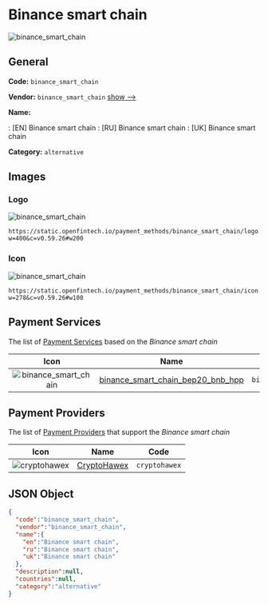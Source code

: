
# Binance smart chain 
![binance_smart_chain](https://static.openfintech.io/payment_methods/binance_smart_chain/logo.png?w=400&c=v0.59.26#w200)  

## General 
**Code:** `binance_smart_chain` 
 
**Vendor:** `binance_smart_chain` [show -->](/vendors/binance_smart_chain/) 
 
**Name:** 
 
:	[EN] Binance smart chain 
:	[RU] Binance smart chain 
:	[UK] Binance smart chain 
 
**Category:** `alternative` 
 

## Images 

### Logo 
![binance_smart_chain](https://static.openfintech.io/payment_methods/binance_smart_chain/logo.png?w=400&c=v0.59.26#w200)  

```
https://static.openfintech.io/payment_methods/binance_smart_chain/logo.png?w=400&c=v0.59.26#w200
```  

### Icon 
![binance_smart_chain](https://static.openfintech.io/payment_methods/binance_smart_chain/icon.png?w=278&c=v0.59.26#w100)  

```
https://static.openfintech.io/payment_methods/binance_smart_chain/icon.png?w=278&c=v0.59.26#w100
```  

## Payment Services 
 
The list of [Payment Services](/payment-services/) based on the _Binance smart chain_ 

|Icon|Name|Code| 
|:---:|:---:|:---:| 
|![binance_smart_chain](https://static.openfintech.io/payment_methods/binance_smart_chain/icon.png?w=278&c=v0.59.26#w100) |[binance_smart_chain_bep20_bnb_hpp](/payment-services/binance_smart_chain_bep20_bnb_hpp/)|`binance_smart_chain_bep20_bnb_hpp`| 
 

## Payment Providers 
 
The list of [Payment Providers](/payment-providers/) that support the _Binance smart chain_ 

|Icon|Name|Code| 
|:---:|:---:|:---:| 
|![cryptohawex](https://static.openfintech.io/payment_providers/cryptohawex/icon.svg?w=278&c=v0.59.26#w100) |[CryptoHawex](/payment-providers/cryptohawex/)|`cryptohawex`| 
 

## JSON Object 

```json
{
  "code":"binance_smart_chain",
  "vendor":"binance_smart_chain",
  "name":{
    "en":"Binance smart chain",
    "ru":"Binance smart chain",
    "uk":"Binance smart chain"
  },
  "description":null,
  "countries":null,
  "category":"alternative"
}
```  

